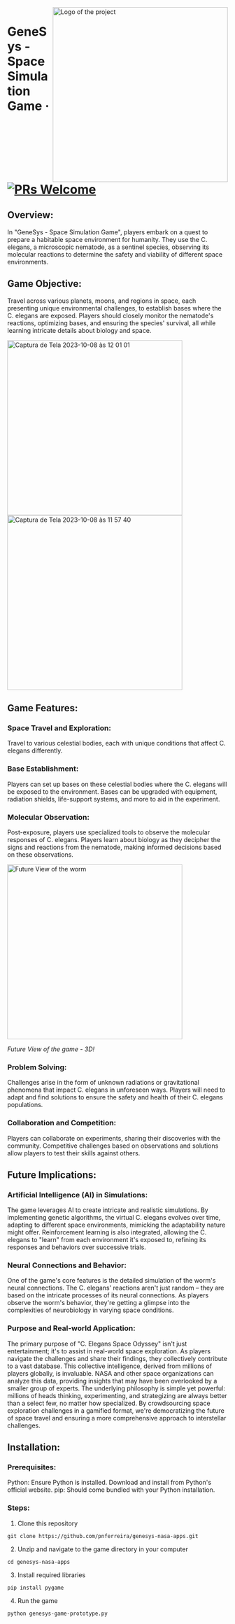 <img src="https://github.com/pnferreira/genesys-nasa-apps/assets/34284940/f6bb2438-811c-4f74-9c08-c79a4012b324" width="400" alt="Logo of the project" align="right">

# GeneSys - Space Simulation Game &middot; [![PRs Welcome](https://img.shields.io/badge/PRs-welcome-brightgreen.svg?style=flat-square)](http://makeapullrequest.com) 



## Overview:
In "GeneSys - Space Simulation Game", players embark on a quest to prepare a habitable space environment for humanity. They use the C. elegans, a microscopic nematode, as a sentinel species, observing its molecular reactions to determine the safety and viability of different space environments.

## Game Objective:
Travel across various planets, moons, and regions in space, each presenting unique environmental challenges, to establish bases where the C. elegans are exposed. Players should closely monitor the nematode's reactions, optimizing bases, and ensuring the species' survival, all while learning intricate details about biology and space.

<img width="400" alt="Captura de Tela 2023-10-08 às 12 01 01" src="https://github.com/pnferreira/genesys-nasa-apps/assets/34284940/4a76684b-4da4-4f88-8d51-7580dc43e28a">
<img width="400" alt="Captura de Tela 2023-10-08 às 11 57 40" src="https://github.com/pnferreira/genesys-nasa-apps/assets/34284940/e27caf70-363d-4998-ab17-57ba8980c7b1">


## Game Features:
### Space Travel and Exploration:
Travel to various celestial bodies, each with unique conditions that affect C. elegans differently.
### Base Establishment:
Players can set up bases on these celestial bodies where the C. elegans will be exposed to the environment.
Bases can be upgraded with equipment, radiation shields, life-support systems, and more to aid in the experiment.
### Molecular Observation:
Post-exposure, players use specialized tools to observe the molecular responses of C. elegans.
Players learn about biology as they decipher the signs and reactions from the nematode, making informed decisions based on these observations.

<img width="400" alt="Future View of the worm" src="https://github.com/pnferreira/genesys-nasa-apps/assets/34284940/07cb83b1-7a2a-48b2-8a0d-197c433cf09d">

<em>Future View of the game - 3D!</em>

### Problem Solving:
Challenges arise in the form of unknown radiations or gravitational phenomena that impact C. elegans in unforeseen ways.
Players will need to adapt and find solutions to ensure the safety and health of their C. elegans populations.
### Collaboration and Competition:
Players can collaborate on experiments, sharing their discoveries with the community.
Competitive challenges based on observations and solutions allow players to test their skills against others.

## Future Implications:
### Artificial Intelligence (AI) in Simulations:
The game leverages AI to create intricate and realistic simulations. By implementing genetic algorithms, the virtual C. elegans evolves over time, adapting to different space environments, mimicking the adaptability nature might offer.
Reinforcement learning is also integrated, allowing the C. elegans to "learn" from each environment it's exposed to, refining its responses and behaviors over successive trials.
### Neural Connections and Behavior:
One of the game's core features is the detailed simulation of the worm's neural connections. The C. elegans' reactions aren't just random – they are based on the intricate processes of its neural connections. As players observe the worm's behavior, they're getting a glimpse into the complexities of neurobiology in varying space conditions.
### Purpose and Real-world Application:
The primary purpose of "C. Elegans Space Odyssey" isn't just entertainment; it's to assist in real-world space exploration. As players navigate the challenges and share their findings, they collectively contribute to a vast database.
This collective intelligence, derived from millions of players globally, is invaluable. NASA and other space organizations can analyze this data, providing insights that may have been overlooked by a smaller group of experts.
The underlying philosophy is simple yet powerful: millions of heads thinking, experimenting, and strategizing are always better than a select few, no matter how specialized. By crowdsourcing space exploration challenges in a gamified format, we're democratizing the future of space travel and ensuring a more comprehensive approach to interstellar challenges.

## Installation:
### Prerequisites:
Python: Ensure Python is installed. Download and install from Python's official website.
pip: Should come bundled with your Python installation.
### Steps:
1. Clone this repository
```shell
git clone https://github.com/pnferreira/genesys-nasa-apps.git
```
2. Unzip and navigate to the game directory in your computer
```shell
cd genesys-nasa-apps
```
3. Install required libraries
```shell
pip install pygame
```
4. Run the game
```shell
python genesys-game-prototype.py
```

